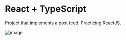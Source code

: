 # React + TypeScript

Project that implements a post feed.
Practicing ReactJS.

![image](https://github.com/YGMartinS/ignite-feed/assets/55899943/0fdaf09b-756e-4b39-8555-875b51e442f3)
